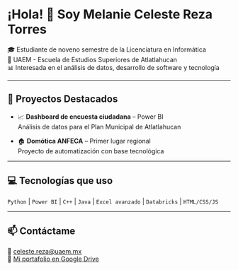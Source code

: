 # ¡Hola! 👋 Soy Melanie Celeste Reza Torres 

🎓 Estudiante de noveno semestre de la Licenciatura en Informática  
📍 UAEM - Escuela de Estudios Superiores de Atlatlahucan  
📊 Interesada en el análisis de datos, desarrollo de software y tecnología

---

## 🚀 Proyectos Destacados

- 📈 **Dashboard de encuesta ciudadana** – Power BI  
  Análisis de datos para el Plan Municipal de Atlatlahucan

- 🏠 **Domótica ANFECA** – Primer lugar regional  
  Proyecto de automatización con base tecnológica

---

## 💻 Tecnologías que uso

`Python` | `Power BI` | `C++` | `Java` | `Excel avanzado` | `Databricks` | `HTML/CSS/JS`

---

## 📫 Contáctame

📧 celeste.reza@uaem.mx  
🔗 [Mi portafolio en Google Drive](https://drive.google.com/drive/folders/1A4uPWIpIt3F69QypElVtWX1Adr_wxVuE)
